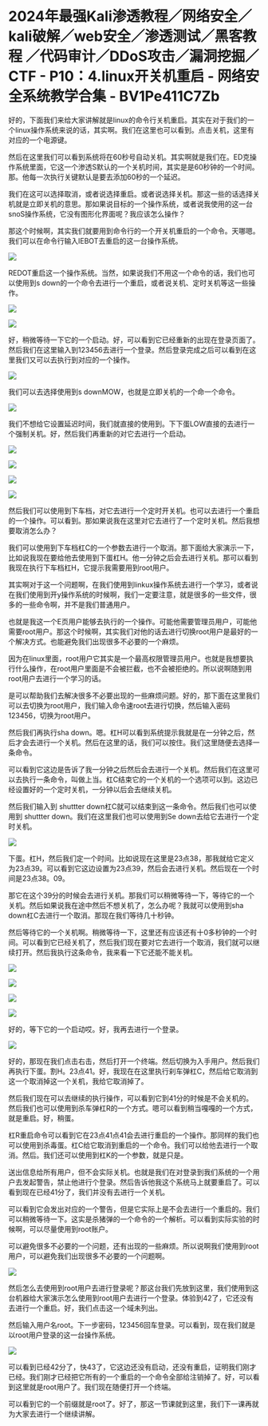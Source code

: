 # 2024年最强Kali渗透教程／网络安全／kali破解／web安全／渗透测试／黑客教程 ／代码审计／DDoS攻击／漏洞挖掘／CTF - P10：4.linux开关机重启 - 网络安全系统教学合集 - BV1Pe411C7Zb

好的，下面我们来给大家讲解就是linux的命令行关机重启。其实在对于我们的一个linux操作系统来说的话，其实啊。我们在这里也可以看到。点击关机，这里有对应的一个电源键。

然后在这里我们可以看到系统将在60秒号自动关机。其实啊就是我们在。ED克操作系统里面，它这一个渗透S默认的一个关机时间，其实是是60秒钟的一个时间。那。他每一次执行关键默认是要去添加60秒的一个延迟。

我们在这可以选择取消，或者说选择重启。或者说选择关机。那这一些的话选择关机就是立即关机的意思。那如果说目标的一个操作系统，或者说我使用的这一台snoS操作系统，它没有图形化界面呢？我应该怎么操作？

那这个时候啊，其实我们就要用到命令行的一个开关机重启的一个命令。天哪嗯。我们可以在命令行输入IEBOT去重启的这一台操作系统。



![](img/5f3ceff72002488d79271f54de703481_1.png)

REDOT重启这一个操作系统。当然，如果说我们不用这一个命令的话，我们也可以使用到s down的一个命令去进行一个重启，或者说关机、定时关机等这一些操作。



![](img/5f3ceff72002488d79271f54de703481_3.png)

![](img/5f3ceff72002488d79271f54de703481_4.png)

好，稍微等待一下它的一个启动。好，可以看到它已经重新的出现在登录页面了。然后我们在这里输入到123456去进行一个登录。然后登录完成之后可以看到在这里我们又可以去执行到对应的一个操作。



![](img/5f3ceff72002488d79271f54de703481_6.png)

我们可以去选择使用到s downMOW，也就是立即关机的一个命一个命令。

![](img/5f3ceff72002488d79271f54de703481_8.png)

我们不想给它设置延迟时间，我们就直接的使用到。下下蛋LOW直接的去进行一个强制关机。好，然后我们再重新的对它去进行一个启动。



![](img/5f3ceff72002488d79271f54de703481_10.png)

![](img/5f3ceff72002488d79271f54de703481_11.png)

![](img/5f3ceff72002488d79271f54de703481_12.png)

![](img/5f3ceff72002488d79271f54de703481_13.png)

然后我们可以使用到下车档，对它去进行一个定时开关机。也可以去进行一个重启的一个操作。可以看到。那如果说我在这里对它去进行了一个定时关机。然后我想要取消怎么办？

我们可以使用到下车档杠C的一个参数去进行一个取消。那下面给大家演示一下，比如说我现在要给他去使用到下蛋杠H。他一分钟之后会去进行关机。那可以看到我现在执行下车档杠H，它提示我需要用到root用户。

其实啊对于这一个问题啊，在我们使用到linkux操作系统去进行一个学习，或者说在我们使用到开y操作系统的时候啊，我们一定要注意，就是很多的一些文件，很多的一些命令啊，并不是我们普通用户。

也就是我这一个E页用户能够去执行的一个操作。可能他需要管理员用户，可能他需要root用户。那这个时候啊，其实我们对他的话去进行切换root用户是最好的一个解决方式。也能避免我们出现很多不必要的一个麻烦。

因为在linux里面，root用户它其实是一个最高权限管理员用户。也就是我想要执行什么操作，在root用户里面是不会被拦截，也不会被拒绝的。所以说啊随到用root用户去进行一个学习的话。

是可以帮助我们去解决很多不必要出现的一些麻烦问题。好的，那下面在这里我们可以去切换为root用户，我们输入命令速root去进行切换，然后输入密码123456，切换为root用户。

然后我们再执行sha down。嗯。杠H可以看到系统提示我就是在一分钟之后，然后才会去进行一个关机。然后在这里的话，我们可以按住。我们这里随便去选择一条命令。

可以看到它这边是告诉了我一分钟之后然后会去进行一个关机。然后我们在这里可以去执行一条命令，叫做上当。杠C结束它的一个关机的一个选项可以到。这边已经设置好的一个定时关机，一分钟以后会去继续关机。

然后我们输入到 shuttter down杠C就可以结束到这一条命令。然后我们也可以使用到 shuttter down。我们在这里我们也可以使用到Se down去给它去进行一个定时关机。



![](img/5f3ceff72002488d79271f54de703481_15.png)

下蛋。杠H，然后我们定一个时间。比如说现在这里是23点38，那我就给它定义为23点39。可以看到它这边设置为23点39，然后会去进行关机。然后现在一个时间是23点38。09。

那它在这个39分的时候会去进行关机。那我们可以稍微等待一下，等待它的一个关机。然后如果说我在途中然后不想关机了，怎么办呢？我就可以使用到sha down杠C去进行一个取消。那现在我们等待几十秒钟。

然后等待它的一个关机啊。稍微等待一下，这里还有应该还有十0多秒钟的一个时间。可以看到它已经关机了，然后我们现在要对它去进行一个取消，我们就可以继续打开。然后我执行这条命令，我来看一下它还能不能关机。



![](img/5f3ceff72002488d79271f54de703481_17.png)

![](img/5f3ceff72002488d79271f54de703481_18.png)

![](img/5f3ceff72002488d79271f54de703481_19.png)

![](img/5f3ceff72002488d79271f54de703481_20.png)

好的，等下它的一个启动哎。好，我再去进行一个登录。

![](img/5f3ceff72002488d79271f54de703481_22.png)

好的，那现在我们点击右击，然后打开一个终端。然后切换为入手用户。然后我们再执行下蛋。割H。23点41。好，我现在在这里执行刹车弹杠C，然后给它取消到这一个取消掉这一个关机，我给它取消掉了。

然后我们现在可以去继续的执行操作，可以看到它到41分的时候是不会关机的。然后我们也可以使用到杀车弹杠R的一个方式。嗯可以看到稍当嘎嘎的一个方式，就是重启。好，稍蛋。

杠R重启命令可以看到它在23点41点41会去进行重启的一个操作。那同样的我们也可以使用到杀毒蛋。杠C给它取消到重启的一个命令。我们可以给他去进行一个取消。然后。我们还可以使用到杠K的一个参数，就是只是。

送出信息给所有用户，但不会实际关机。也就是我们在对登录到我们系统的一个用户去发起警告，禁止他进行个登录。然后告诉他我这个系统马上就要重启了。可以看到现在已经41分了，我们并没有去进行一个关机。

可以看到它会发出对应的一个警告，但是它实际上是不会去进行一个重启的。我们可以稍微等待一下。这实是杀猪弹的一个命令的一个解析。可以看到实际实验的时候啊，可以尽量使用到root账户。

可以避免很多不必要的一个问题，还有出现的一些麻烦。所以说啊我们使用到root用户，可以避免我们出现很多不必要的一个问题啊。



![](img/5f3ceff72002488d79271f54de703481_24.png)

然后怎么去使用到root用户去进行登录呢？那这台我们先放到这里，我们使用到这台机器给大家演示怎么使用到root用户去进行一个登录。体验到42了，它还没有去进行一个重启。好，我们点击这一个域未列出。

然后输入用户名root。下一步密码，123456回车登录。可以看到，现在我们就是以root用户登录的这一台操作系统。



![](img/5f3ceff72002488d79271f54de703481_26.png)

可以看到已经42分了，快43了，它这边还没有启动，还没有重启，证明我们刚才已经。我们刚才已经把它所有的一个重启的一个命令全部给注销掉了。好，可以看到这里就是root用户了。我们现在随便打开一个终端。

可以看到它的一个前缀就是root了。好了，那这一节课就到这里，我们下一课再就为大家去进行一个继续讲解。

